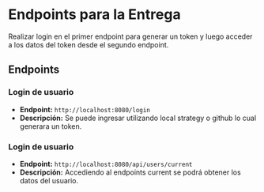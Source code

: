# Endpoints para la Entrega

Realizar login en el primer endpoint para generar un token y luego acceder a los datos del token desde el segundo endpoint.

## Endpoints

### Login de usuario

- **Endpoint:** `http://localhost:8080/login`
- **Descripción:** Se puede ingresar utilizando local strategy o github lo cual generara un token.

### Login de usuario

- **Endpoint:**  `http://localhost:8080/api/users/current`
- **Descripción:** Accediendo al endpoints current se podrá obtener los datos del usuario.
